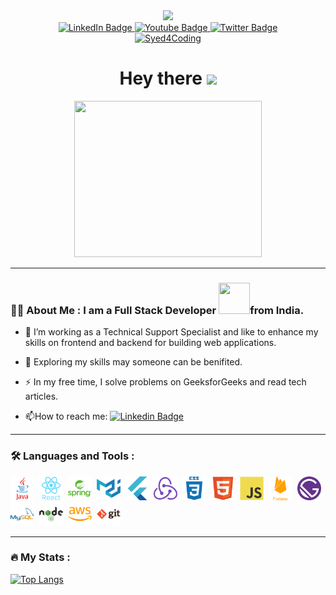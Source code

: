 <!--
**Syed4Coding/Syed4Coding** is a ✨ _special_ ✨ repository because its `README.md` (this file) appears on your GitHub profile.

Here are some ideas to get you started:

- 🔭 I’m currently working on ...
- 🌱 I’m currently learning ...
- 👯 I’m looking to collaborate on ...
- 🤔 I’m looking for help with ...
- 💬 Ask me about ...
- 📫 How to reach me: ...
- 😄 Pronouns: ...
- ⚡ Fun fact: ...
-->
<div id="header" align="center">
  <img src="https://media.giphy.com/media/M9gbBd9nbDrOTu1Mqx/giphy.gif" width="100"/>
</div>
<div id="badges" align="center">
  <a href="https://www.linkedin.com/in/syed-raheem-072773210">
    <img src="https://img.shields.io/badge/LinkedIn-blue?style=for-the-badge&logo=linkedin&logoColor=white" alt="LinkedIn Badge"/>
  </a>
  <a href="your-youtube-URL">
    <img src="https://img.shields.io/badge/YouTube-red?style=for-the-badge&logo=youtube&logoColor=white" alt="Youtube Badge"/>
  </a>
  <a href="your-twitter-URL">
    <img src="https://img.shields.io/badge/Twitter-blue?style=for-the-badge&logo=twitter&logoColor=white" alt="Twitter Badge"/></div>
    <div id="badges" align="center">
    <img src="https://komarev.com/ghpvc/?username=Syed4Coding&style=flat-square&color=blue" alt="Syed4Coding" width="120px"/>
  </a></div>
  <h1 align="center">
  Hey there
  <img src="https://media.giphy.com/media/hvRJCLFzcasrR4ia7z/giphy.gif" width="30px"/>
</h1>
<div align="center">
  <img src="https://media.giphy.com/media/dWesBcTLavkZuG35MI/giphy.gif" width="300" height="250"/>
</div>

---

### :technologist: About Me : I am a Full Stack Developer <img src = "https://media.giphy.com/media/YuKbGGIYMXemhnub3q/giphy-downsized.gif" width="50" height = "50">from India.
- :telescope: I’m working as a Technical Support Specialist and like to enhance my skills on frontend and backend for building web applications.

- :seedling: Exploring my skills may someone can be benifited.

- :zap: In my free time, I solve problems on GeeksforGeeks and read tech articles.

- :mailbox:How to reach me: [![Linkedin Badge](https://img.shields.io/badge/-SyedRaheem-blue?style=flat&logo=Linkedin&logoColor=white)]([your-linkedin-url](https://www.linkedin.com/in/syed-raheem-072773210)https://www.linkedin.com/in/syed-raheem-072773210)

---

### :hammer_and_wrench: Languages and Tools :

<div>
  <img src="https://github.com/devicons/devicon/blob/master/icons/java/java-original-wordmark.svg" title="Java" alt="Java" width="38" height="38"/>&nbsp;
  <img src="https://github.com/devicons/devicon/blob/master/icons/react/react-original-wordmark.svg" title="React" alt="React" width="38" height="38"/>&nbsp;
  <img src="https://github.com/devicons/devicon/blob/master/icons/spring/spring-original-wordmark.svg" title="Spring" alt="Spring" width="38" height="38"/>&nbsp;
  <img src="https://github.com/devicons/devicon/blob/master/icons/materialui/materialui-original.svg" title="Material UI" alt="Material UI" width="38" height="38"/>&nbsp;
  <img src="https://github.com/devicons/devicon/blob/master/icons/flutter/flutter-original.svg" title="Flutter" alt="Flutter" width="38" height="38"/>&nbsp;
  <img src="https://github.com/devicons/devicon/blob/master/icons/redux/redux-original.svg" title="Redux" alt="Redux " width="38" height="38"/>&nbsp;
  <img src="https://github.com/devicons/devicon/blob/master/icons/css3/css3-plain-wordmark.svg"  title="CSS3" alt="CSS" width="38" height="38"/>&nbsp;
  <img src="https://github.com/devicons/devicon/blob/master/icons/html5/html5-original.svg" title="HTML5" alt="HTML" width="38" height="38"/>&nbsp;
  <img src="https://github.com/devicons/devicon/blob/master/icons/javascript/javascript-original.svg" title="JavaScript" alt="JavaScript" width="38" height="38"/>&nbsp;
  <img src="https://github.com/devicons/devicon/blob/master/icons/firebase/firebase-plain-wordmark.svg" title="Firebase" alt="Firebase" width="38" height="38"/>&nbsp;
  <img src="https://github.com/devicons/devicon/blob/master/icons/gatsby/gatsby-original.svg" title="Gatsby"  alt="Gatsby" width="38" height="38"/>&nbsp;
  <img src="https://github.com/devicons/devicon/blob/master/icons/mysql/mysql-original-wordmark.svg" title="MySQL"  alt="MySQL" width="38" height="38"/>&nbsp;
  <img src="https://github.com/devicons/devicon/blob/master/icons/nodejs/nodejs-original-wordmark.svg" title="NodeJS" alt="NodeJS" width="38" height="38"/>&nbsp;
  <img src="https://github.com/devicons/devicon/blob/master/icons/amazonwebservices/amazonwebservices-plain-wordmark.svg" title="AWS" alt="AWS" width="38" height="38"/>&nbsp;
  <img src="https://github.com/devicons/devicon/blob/master/icons/git/git-original-wordmark.svg" title="Git" **alt="Git" width="38" height="38"/>
</div>

---

### :fire: My Stats :




[![Top Langs](https://github-readme-stats.vercel.app/api/top-langs/?username=Syed4Coding&layout=compact&theme=vision-friendly-dark)](https://github.com/Syed4Coding/github-readme-stats)
